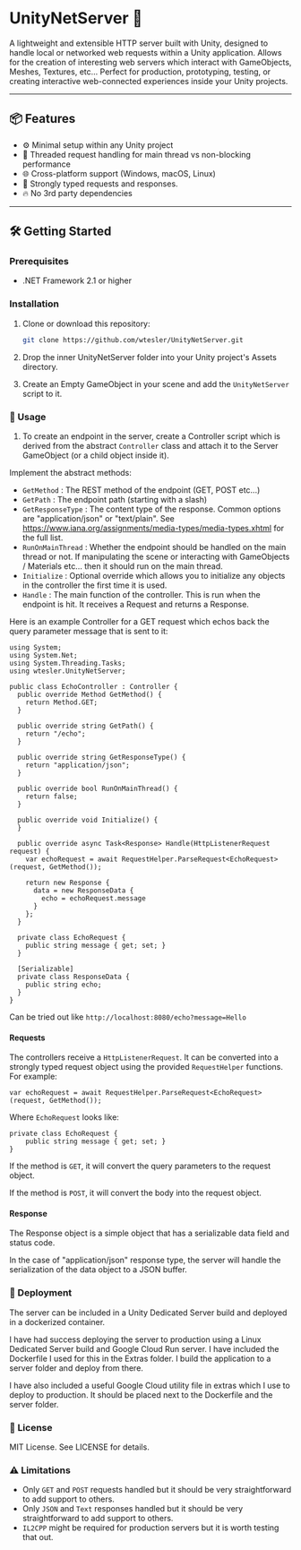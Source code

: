 ﻿# UnityNetServer 🚀

A lightweight and extensible HTTP server built with Unity, designed to handle local or networked web requests within a Unity application. Allows for the creation of interesting web servers which interact with GameObjects, Meshes, Textures, etc... Perfect for production, prototyping, testing, or creating interactive web-connected experiences inside your Unity projects.

---

## 📦 Features

- ⚙️ Minimal setup within any Unity project
- 🧠 Threaded request handling for main thread vs non-blocking performance
- 🌐 Cross-platform support (Windows, macOS, Linux)
- 🔌 Strongly typed requests and responses.
- 🔥 No 3rd party dependencies
---

## 🛠️ Getting Started

### Prerequisites
- .NET Framework 2.1 or higher

### Installation

1. Clone or download this repository:
   ```bash
   git clone https://github.com/wtesler/UnityNetServer.git
   ```

2. Drop the inner UnityNetServer folder into your Unity project's Assets directory.

3. Create an Empty GameObject in your scene and add the `UnityNetServer` script to it.

### 📘 Usage

1. To create an endpoint in the server, create a Controller script which is derived from the abstract `Controller` class and attach it to the Server GameObject (or a child object inside it).

Implement the abstract methods:

- `GetMethod` : The REST method of the endpoint (GET, POST etc...)
- `GetPath` : The endpoint path (starting with a slash)
- `GetResponseType` : The content type of the response. Common options are "application/json" or "text/plain". See https://www.iana.org/assignments/media-types/media-types.xhtml for the full list.
- `RunOnMainThread` : Whether the endpoint should be handled on the main thread or not. If manipulating the scene or interacting with GameObjects / Materials etc... then it should run on the main thread.
- `Initialize` : Optional override which allows you to initialize any objects in the controller the first time it is used.
- `Handle` : The main function of the controller. This is run when the endpoint is hit. It receives a Request and returns a Response.

Here is an example Controller for a GET request which echos back the query parameter message that is sent to it:

```
using System;
using System.Net;
using System.Threading.Tasks;
using wtesler.UnityNetServer;

public class EchoController : Controller {
  public override Method GetMethod() {
    return Method.GET;
  }

  public override string GetPath() {
    return "/echo";
  }
  
  public override string GetResponseType() {
    return "application/json";
  }

  public override bool RunOnMainThread() {
    return false;
  }

  public override void Initialize() {
  }

  public override async Task<Response> Handle(HttpListenerRequest request) {
    var echoRequest = await RequestHelper.ParseRequest<EchoRequest>(request, GetMethod());

    return new Response {
      data = new ResponseData {
        echo = echoRequest.message
      } 
    };
  }

  private class EchoRequest {
    public string message { get; set; }
  }
  
  [Serializable]
  private class ResponseData {
    public string echo;
  }
}

```

Can be tried out like `http://localhost:8080/echo?message=Hello`

#### Requests

The controllers receive a `HttpListenerRequest`. It can be converted into a strongly typed request object using the provided `RequestHelper` functions. For example:

`var echoRequest = await RequestHelper.ParseRequest<EchoRequest>(request, GetMethod());`

Where `EchoRequest` looks like:

```
private class EchoRequest {
    public string message { get; set; }
}
```

If the method is `GET`, it will convert the query parameters to the request object.

If the method is `POST`, it will convert the body into the request object.

#### Response

The Response object is a simple object that has a serializable data field and status code.

In the case of "application/json" response type, the server will handle the serialization of the data object to a JSON buffer.

### 🚀 Deployment

The server can be included in a Unity Dedicated Server build and deployed in a dockerized container.

I have had success deploying the server to production using a Linux Dedicated Server build and Google Cloud Run server. I have included the Dockerfile I used for this in the Extras folder. I build the application to a server folder and deploy from there.

I have also included a useful Google Cloud utility file in extras which I use to deploy to production. It should be placed next to the Dockerfile and the server folder.

### 📄 License
MIT License. See LICENSE for details.

### ⚠️ Limitations

- Only `GET` and `POST` requests handled but it should be very straightforward to add support to others.
- Only `JSON` and `Text` responses handled but it should be very straightforward to add support to others.
- `IL2CPP` might be required for production servers but it is worth testing that out.
